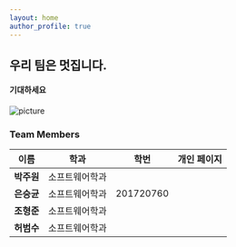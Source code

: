 ```yaml
---
layout: home
author_profile: true
---
```



## 우리 팀은 멋집니다.
####  기대하세요

![picture](https://cdn.pixabay.com/photo/2020/10/14/19/49/santorini-5655299_960_720.jpg)

### Team Members
| 이름 | 학과 | 학번 | 개인 페이지 |
| :---: | :---: | :---: |:---: |
| **박주원** | 소프트웨어학과 |  | |
| **은승균** | 소프트웨어학과 | 201720760 | |
| **조형준** | 소프트웨어학과 |  | |
| **허범수** | 소프트웨어학과 |  | |



